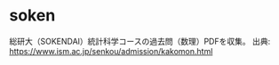 # soken
総研大（SOKENDAI）統計科学コースの過去問（数理）PDFを収集。
出典: https://www.ism.ac.jp/senkou/admission/kakomon.html
